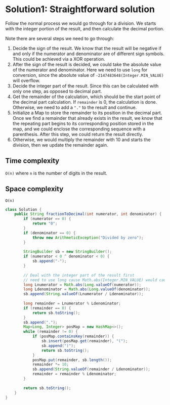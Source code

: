 # Solution1: Straightforward solution

Follow the normal process we would go through for a division. We starts with the integer portion of the result, and then calculate the decimal portion. 

Note there are several steps we need to go through:  
1. Decide the sign of the result. We know that the result will be negative if and only if the numerator and denominator are of different sign symbols. This could be achieved via a XOR operation.   
2. After the sign of the result is decided, we could take the absolute value of the numerator and denominator. Here we need to use `long` for conversion, since the absolute value of `-2147483648(Integer.MIN_VALUE)` will overflow.   
3. Decide the integer part of the result. Since this can be calculated with only one step, as opposed to decimal part.  
4. Get the remainder of the calculation, which should be the start point of the decimal part calculation. If `remainder` is 0, the calculation is done. Otherwise, we need to add a `"."` to the result and continue.  
5. Initialize a Map to store the remainder to its position in the decimal part. Once we find a remainder that already exists in the result, we know that the repeating part begins to its corresponding position stored in the map, and we could enclose the corresponding sequence with a parenthesis. After this step, we could return the result directly.     
6. Otherwise, we would multiply the remainder with 10 and starts the division, then we update the remainder again.  

## Time complexity

`O(n)` where `n` is the number of digits in the result. 

## Space complexity

`O(n)`

```java
class Solution {
    public String fractionToDecimal(int numerator, int denominator) {
        if (numerator == 0) {
            return "0";
        }
        if (denominator == 0) {
            throw new ArithmeticException("Divided by zero");
        }
        
        StringBuilder sb = new StringBuilder();
        if (numerator < 0 ^ denominator < 0) {
            sb.append("-");
        }
        
        // Deal with the integer part of the result first
        // need to use long cause Math.abs(Integer.MIN_VALUE) would cause overflow
        long Lnumerator = Math.abs(Long.valueOf(numerator));
        long Ldenominator = Math.abs(Long.valueOf(denominator));
        sb.append(String.valueOf(Lnumerator / Ldenominator));
        
        long remainder = Lnumerator % Ldenominator;
        if (remainder == 0) {
            return sb.toString();
        }
        sb.append(".");
        Map<Long, Integer> posMap = new HashMap<>();
        while (remainder != 0) {
            if (posMap.containsKey(remainder)) {
                sb.insert(posMap.get(remainder), "(");
                sb.append(")");
                return sb.toString();
            }
            posMap.put(remainder, sb.length());
            remainder *= 10;
            sb.append(String.valueOf(remainder / Ldenominator));
            remainder = remainder % Ldenominator;
        }
        
        return sb.toString();
    }
}
```
